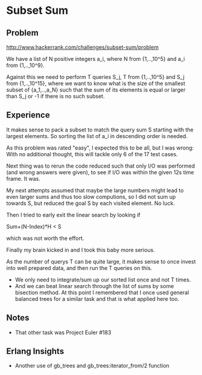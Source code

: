 # Subset Sum

## Problem
http://www.hackerrank.com/challenges/subset-sum/problem

We have a list of N positive integers a_i, where N from {1,..,10^5} and a_i from {1,..,10^9}.

Against this we need to perform T queries S_j, T from {1,..,10^5} and S_j from {1,..,10^15}, 
where we want to know what is the size of the smallest subset of {a_1,..,a_N} such that
the sum of its elements is equal or larger than S_j or -1 if there is no such subset.

## Experience
It makes sense to pack a subset to match the query sum S starting with the largest elements.
So sorting the list of a_i in descending order is needed.

As this problem was rated "easy", I expected this to be all, but I was wrong: With no additional
thought, this will tackle only 6 of the 17 test cases.

Next thing was to rerun the code reduced such that only I/O was performed (and wrong answers were
given), to see if I/O was within the given 12s time frame. It was.

My next attempts assumed that maybe the large numbers might lead to even larger sums and thus too
slow computions, so I did not sum up towards S, but reduced the goal S by each visited element.
No luck. 

Then I tried to early exit the linear search by looking if 

  Sum+(N-Index)*H < S
  
which was not worth the effort.

Finally my brain kicked in and I took this baby more serious.

As the number of querys T can be quite large, it makes sense to
once invest into well prepared data, and then run the T queries on this.

- We only need to integrate/sum up our sorted list once and not T times.
- And we can beat linear search through the list of sums by some bisection
  method. At this point I remembered that I once used general balanced trees
  for a similar task and that is what applied here too.

## Notes
- That other task was Project Euler #183

## Erlang Insights
- Another use of gb_trees and gb_trees:iterator_from/2 function 
